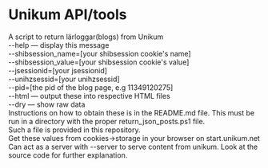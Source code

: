 # Unikum API/tools
A script to return lärloggar(blogs) from Unikum\
--help — display this message\
--shibsession_name=[your shibsession cookie's name]\
--shibsession_value=[your shibsession cookie's value]\
--jsessionid=[your jsessionid]\
 --unihzsessid=[your unihzsessid]\
  --pid=[the pid of the blog page, e.g 11349120275]\
   --html — output these into respective HTML files\
   --dry — show raw data\
  Instructions on how to obtain these is in the README.md file. This must be run in a directory with the proper return_json_posts.ps1 file.\
  Such a file is provided in this repository.\
Get these values from cookies->storage in your browser on start.unikum.net
Can act as a server with --server to serve content from unikum. Look at the source code for further explanation.